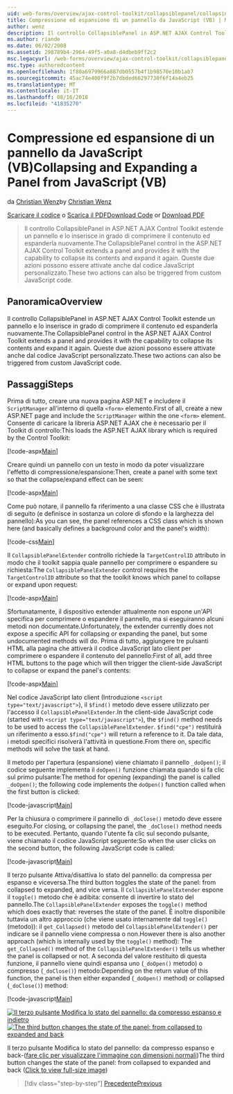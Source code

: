 ```yaml
---
uid: web-forms/overview/ajax-control-toolkit/collapsiblepanel/collapsing-and-expanding-a-panel-from-javascript-vb
title: Compressione ed espansione di un pannello da JavaScript (VB) | Microsoft Docs
author: wenz
description: Il controllo CollapsiblePanel in ASP.NET AJAX Control Toolkit estende un pannello e fornisce funzionalità per comprimere il contenuto e per espanderlo in un...
ms.author: riande
ms.date: 06/02/2008
ms.assetid: 298789b4-2964-49f5-a0a8-d4dbeb9ff2c2
msc.legacyurl: /web-forms/overview/ajax-control-toolkit/collapsiblepanel/collapsing-and-expanding-a-panel-from-javascript-vb
msc.type: authoredcontent
ms.openlocfilehash: 1f80a6979966a887db0557b4f1b98570e10b1ab7
ms.sourcegitcommit: 45ac74e400f9f2b7dbded66297730f6f14a4eb25
ms.translationtype: MT
ms.contentlocale: it-IT
ms.lasthandoff: 08/16/2018
ms.locfileid: "41835270"
---
```

<a name="collapsing-and-expanding-a-panel-from-javascript-vb"></a><span data-ttu-id="a4ef5-103">Compressione ed espansione di un pannello da JavaScript (VB)</span><span class="sxs-lookup"><span data-stu-id="a4ef5-103">Collapsing and Expanding a Panel from JavaScript (VB)</span></span>
====================
<span data-ttu-id="a4ef5-104">da [Christian Wenz](https://github.com/wenz)</span><span class="sxs-lookup"><span data-stu-id="a4ef5-104">by [Christian Wenz](https://github.com/wenz)</span></span>

<span data-ttu-id="a4ef5-105">[Scaricare il codice](http://download.microsoft.com/download/8/a/a/8aab3c3e-de6f-463f-805c-5fda567eef6e/CollapsiblePanel1.vb.zip) o [Scarica il PDF](http://download.microsoft.com/download/b/6/a/b6ae89ee-df69-4c87-9bfb-ad1eb2b23373/collapsiblepanel1VB.pdf)</span><span class="sxs-lookup"><span data-stu-id="a4ef5-105">[Download Code](http://download.microsoft.com/download/8/a/a/8aab3c3e-de6f-463f-805c-5fda567eef6e/CollapsiblePanel1.vb.zip) or [Download PDF](http://download.microsoft.com/download/b/6/a/b6ae89ee-df69-4c87-9bfb-ad1eb2b23373/collapsiblepanel1VB.pdf)</span></span>

> <span data-ttu-id="a4ef5-106">Il controllo CollapsiblePanel in ASP.NET AJAX Control Toolkit estende un pannello e lo inserisce in grado di comprimere il contenuto ed espanderla nuovamente.</span><span class="sxs-lookup"><span data-stu-id="a4ef5-106">The CollapsiblePanel control in the ASP.NET AJAX Control Toolkit extends a panel and provides it with the capability to collapse its contents and expand it again.</span></span> <span data-ttu-id="a4ef5-107">Queste due azioni possono essere attivate anche dal codice JavaScript personalizzato.</span><span class="sxs-lookup"><span data-stu-id="a4ef5-107">These two actions can also be triggered from custom JavaScript code.</span></span>


## <a name="overview"></a><span data-ttu-id="a4ef5-108">Panoramica</span><span class="sxs-lookup"><span data-stu-id="a4ef5-108">Overview</span></span>

<span data-ttu-id="a4ef5-109">Il controllo CollapsiblePanel in ASP.NET AJAX Control Toolkit estende un pannello e lo inserisce in grado di comprimere il contenuto ed espanderla nuovamente.</span><span class="sxs-lookup"><span data-stu-id="a4ef5-109">The CollapsiblePanel control in the ASP.NET AJAX Control Toolkit extends a panel and provides it with the capability to collapse its contents and expand it again.</span></span> <span data-ttu-id="a4ef5-110">Queste due azioni possono essere attivate anche dal codice JavaScript personalizzato.</span><span class="sxs-lookup"><span data-stu-id="a4ef5-110">These two actions can also be triggered from custom JavaScript code.</span></span>

## <a name="steps"></a><span data-ttu-id="a4ef5-111">Passaggi</span><span class="sxs-lookup"><span data-stu-id="a4ef5-111">Steps</span></span>

<span data-ttu-id="a4ef5-112">Prima di tutto, creare una nuova pagina ASP.NET e includere il `ScriptManager` all'interno di quella `<form>` elemento.</span><span class="sxs-lookup"><span data-stu-id="a4ef5-112">First of all, create a new ASP.NET page and include the `ScriptManager` within the one `<form>` element.</span></span> <span data-ttu-id="a4ef5-113">Consente di caricare la libreria ASP.NET AJAX che è necessario per il Toolkit di controllo:</span><span class="sxs-lookup"><span data-stu-id="a4ef5-113">This loads the ASP.NET AJAX library which is required by the Control Toolkit:</span></span>

[!code-aspx[Main](collapsing-and-expanding-a-panel-from-javascript-vb/samples/sample1.aspx)]

<span data-ttu-id="a4ef5-114">Creare quindi un pannello con un testo in modo da poter visualizzare l'effetto di compressione/espansione:</span><span class="sxs-lookup"><span data-stu-id="a4ef5-114">Then, create a panel with some text so that the collapse/expand effect can be seen:</span></span>

[!code-aspx[Main](collapsing-and-expanding-a-panel-from-javascript-vb/samples/sample2.aspx)]

<span data-ttu-id="a4ef5-115">Come può notare, il pannello fa riferimento a una classe CSS che è illustrata di seguito (e definisce in sostanza un colore di sfondo e la larghezza del pannello):</span><span class="sxs-lookup"><span data-stu-id="a4ef5-115">As you can see, the panel references a CSS class which is shown here (and basically defines a background color and the panel's width):</span></span>

[!code-css[Main](collapsing-and-expanding-a-panel-from-javascript-vb/samples/sample3.css)]

<span data-ttu-id="a4ef5-116">Il `CollapsiblePanelExtender` controllo richiede la `TargetControlID` attributo in modo che il toolkit sappia quale pannello per comprimere o espandere su richiesta:</span><span class="sxs-lookup"><span data-stu-id="a4ef5-116">The `CollapsiblePanelExtender` control requires the `TargetControlID` attribute so that the toolkit knows which panel to collapse or expand upon request:</span></span>

[!code-aspx[Main](collapsing-and-expanding-a-panel-from-javascript-vb/samples/sample4.aspx)]

<span data-ttu-id="a4ef5-117">Sfortunatamente, il dispositivo extender attualmente non espone un'API specifica per comprimere o espandere il pannello, ma si eseguiranno alcuni metodi non documentate.</span><span class="sxs-lookup"><span data-stu-id="a4ef5-117">Unfortunately, the extender currently does not expose a specific API for collapsing or expanding the panel, but some undocumented methods will do.</span></span> <span data-ttu-id="a4ef5-118">Prima di tutto, aggiungere tre pulsanti HTML alla pagina che attiverà il codice JavaScript lato client per comprimere o espandere il contenuto del pannello:</span><span class="sxs-lookup"><span data-stu-id="a4ef5-118">First of all, add three HTML buttons to the page which will then trigger the client-side JavaScript to collapse or expand the panel's contents:</span></span>

[!code-aspx[Main](collapsing-and-expanding-a-panel-from-javascript-vb/samples/sample5.aspx)]

<span data-ttu-id="a4ef5-119">Nel codice JavaScript lato client (Introduzione `<script type="text/javascript">`), il `$find()` metodo deve essere utilizzato per l'accesso il `CollapsiblePanelExtender`.</span><span class="sxs-lookup"><span data-stu-id="a4ef5-119">In the client-side JavaScript code (started with `<script type="text/javascript">`), the `$find()` method needs to be used to access the `CollapsiblePanelExtender`.</span></span> <span data-ttu-id="a4ef5-120">`$find("cpe")` restituirà un riferimento a esso.</span><span class="sxs-lookup"><span data-stu-id="a4ef5-120">`$find("cpe")` will return a reference to it.</span></span> <span data-ttu-id="a4ef5-121">Da tale data, i metodi specifici risolverà l'attività in questione.</span><span class="sxs-lookup"><span data-stu-id="a4ef5-121">From there on, specific methods will solve the task at hand.</span></span>

<span data-ttu-id="a4ef5-122">Il metodo per l'apertura (espansione) viene chiamato il pannello `_doOpen()`; il codice seguente implementa il `doOpen()` funzione chiamata quando si fa clic sul primo pulsante:</span><span class="sxs-lookup"><span data-stu-id="a4ef5-122">The method for opening (expanding) the panel is called `_doOpen()`; the following code implements the `doOpen()` function called when the first button is clicked:</span></span>

[!code-javascript[Main](collapsing-and-expanding-a-panel-from-javascript-vb/samples/sample6.js)]

<span data-ttu-id="a4ef5-123">Per la chiusura o comprimere il pannello di `_doClose()` metodo deve essere eseguito.</span><span class="sxs-lookup"><span data-stu-id="a4ef5-123">For closing, or collapsing the panel, the `_doClose()` method needs to be executed.</span></span> <span data-ttu-id="a4ef5-124">Pertanto, quando l'utente fa clic sul secondo pulsante, viene chiamato il codice JavaScript seguente:</span><span class="sxs-lookup"><span data-stu-id="a4ef5-124">So when the user clicks on the second button, the following JavaScript code is called:</span></span>

[!code-javascript[Main](collapsing-and-expanding-a-panel-from-javascript-vb/samples/sample7.js)]

<span data-ttu-id="a4ef5-125">Il terzo pulsante Attiva/disattiva lo stato del pannello: da compressa per espanso e viceversa.</span><span class="sxs-lookup"><span data-stu-id="a4ef5-125">The third button toggles the state of the panel: from collapsed to expanded, and vice versa.</span></span> <span data-ttu-id="a4ef5-126">Il `CollapsiblePanelExtender` espone il `toggle()` metodo che è adibita: consente di invertire lo stato del pannello.</span><span class="sxs-lookup"><span data-stu-id="a4ef5-126">The `CollapsiblePanelExtender` exposes the `toggle()` method which does exactly that: reverses the state of the panel.</span></span> <span data-ttu-id="a4ef5-127">È inoltre disponibile tuttavia un altro approccio (che viene usato internamente dal `toggle()` (metodo)): il `get_Collapsed()` metodo del `CollapsiblePanelExtender()` per indicare se il pannello viene compressa o non.</span><span class="sxs-lookup"><span data-stu-id="a4ef5-127">However there is also another approach (which is internally used by the `toggle()` method): The `get_Collapsed()` method of the `CollapsiblePanelExtender()` tells us whether the panel is collapsed or not.</span></span> <span data-ttu-id="a4ef5-128">A seconda del valore restituito di questa funzione, il pannello viene quindi espansa uno (`_doOpen()` metodo) o compresso (`_doClose()`) metodo:</span><span class="sxs-lookup"><span data-stu-id="a4ef5-128">Depending on the return value of this function, the panel is then either expanded (`_doOpen()` method) or collapsed (`_doClose()`) method:</span></span>

[!code-javascript[Main](collapsing-and-expanding-a-panel-from-javascript-vb/samples/sample8.js)]


<span data-ttu-id="a4ef5-129">[![Il terzo pulsante Modifica lo stato del pannello: da compresso espanso e indietro](collapsing-and-expanding-a-panel-from-javascript-vb/_static/image2.png)](collapsing-and-expanding-a-panel-from-javascript-vb/_static/image1.png)</span><span class="sxs-lookup"><span data-stu-id="a4ef5-129">[![The third button changes the state of the panel: from collapsed to expanded and back](collapsing-and-expanding-a-panel-from-javascript-vb/_static/image2.png)](collapsing-and-expanding-a-panel-from-javascript-vb/_static/image1.png)</span></span>

<span data-ttu-id="a4ef5-130">Il terzo pulsante Modifica lo stato del pannello: da compresso espanso e back-([fare clic per visualizzare l'immagine con dimensioni normali](collapsing-and-expanding-a-panel-from-javascript-vb/_static/image3.png))</span><span class="sxs-lookup"><span data-stu-id="a4ef5-130">The third button changes the state of the panel: from collapsed to expanded and back ([Click to view full-size image](collapsing-and-expanding-a-panel-from-javascript-vb/_static/image3.png))</span></span>

> [!div class="step-by-step"]
> [<span data-ttu-id="a4ef5-131">Precedente</span><span class="sxs-lookup"><span data-stu-id="a4ef5-131">Previous</span></span>](collapsing-and-expanding-a-panel-from-javascript-cs.md)
